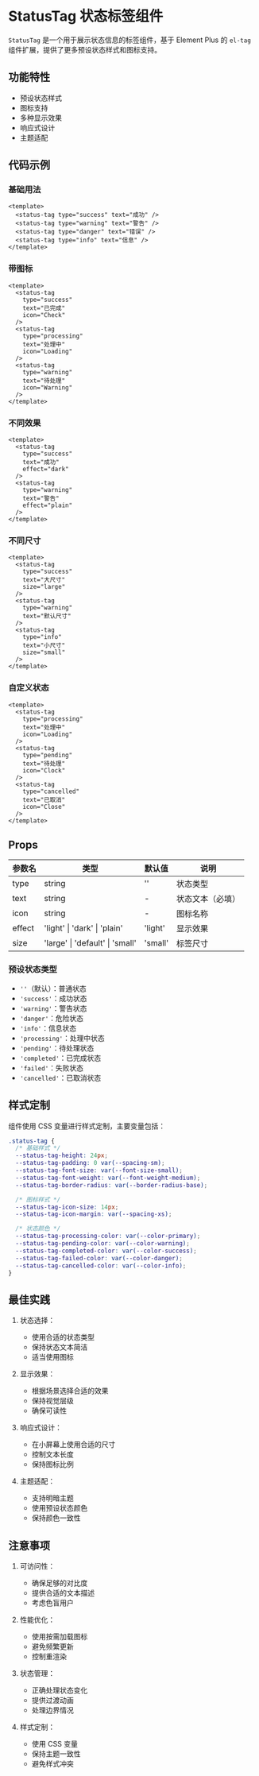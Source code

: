 # StatusTag 状态标签组件

`StatusTag` 是一个用于展示状态信息的标签组件，基于 Element Plus 的 `el-tag` 组件扩展，提供了更多预设状态样式和图标支持。

## 功能特性

- 预设状态样式
- 图标支持
- 多种显示效果
- 响应式设计
- 主题适配

## 代码示例

### 基础用法

```vue
<template>
  <status-tag type="success" text="成功" />
  <status-tag type="warning" text="警告" />
  <status-tag type="danger" text="错误" />
  <status-tag type="info" text="信息" />
</template>
```

### 带图标

```vue
<template>
  <status-tag
    type="success"
    text="已完成"
    icon="Check"
  />
  <status-tag
    type="processing"
    text="处理中"
    icon="Loading"
  />
  <status-tag
    type="warning"
    text="待处理"
    icon="Warning"
  />
</template>
```

### 不同效果

```vue
<template>
  <status-tag
    type="success"
    text="成功"
    effect="dark"
  />
  <status-tag
    type="warning"
    text="警告"
    effect="plain"
  />
</template>
```

### 不同尺寸

```vue
<template>
  <status-tag
    type="success"
    text="大尺寸"
    size="large"
  />
  <status-tag
    type="warning"
    text="默认尺寸"
  />
  <status-tag
    type="info"
    text="小尺寸"
    size="small"
  />
</template>
```

### 自定义状态

```vue
<template>
  <status-tag
    type="processing"
    text="处理中"
    icon="Loading"
  />
  <status-tag
    type="pending"
    text="待处理"
    icon="Clock"
  />
  <status-tag
    type="cancelled"
    text="已取消"
    icon="Close"
  />
</template>
```

## Props

| 参数名 | 类型 | 默认值 | 说明 |
|-------|------|--------|------|
| type | string | '' | 状态类型 |
| text | string | - | 状态文本（必填） |
| icon | string | - | 图标名称 |
| effect | 'light' \| 'dark' \| 'plain' | 'light' | 显示效果 |
| size | 'large' \| 'default' \| 'small' | 'small' | 标签尺寸 |

### 预设状态类型

- `''`（默认）：普通状态
- `'success'`：成功状态
- `'warning'`：警告状态
- `'danger'`：危险状态
- `'info'`：信息状态
- `'processing'`：处理中状态
- `'pending'`：待处理状态
- `'completed'`：已完成状态
- `'failed'`：失败状态
- `'cancelled'`：已取消状态

## 样式定制

组件使用 CSS 变量进行样式定制，主要变量包括：

```css
.status-tag {
  /* 基础样式 */
  --status-tag-height: 24px;
  --status-tag-padding: 0 var(--spacing-sm);
  --status-tag-font-size: var(--font-size-small);
  --status-tag-font-weight: var(--font-weight-medium);
  --status-tag-border-radius: var(--border-radius-base);

  /* 图标样式 */
  --status-tag-icon-size: 14px;
  --status-tag-icon-margin: var(--spacing-xs);

  /* 状态颜色 */
  --status-tag-processing-color: var(--color-primary);
  --status-tag-pending-color: var(--color-warning);
  --status-tag-completed-color: var(--color-success);
  --status-tag-failed-color: var(--color-danger);
  --status-tag-cancelled-color: var(--color-info);
}
```

## 最佳实践

1. 状态选择：
   - 使用合适的状态类型
   - 保持状态文本简洁
   - 适当使用图标

2. 显示效果：
   - 根据场景选择合适的效果
   - 保持视觉层级
   - 确保可读性

3. 响应式设计：
   - 在小屏幕上使用合适的尺寸
   - 控制文本长度
   - 保持图标比例

4. 主题适配：
   - 支持明暗主题
   - 使用预设状态颜色
   - 保持颜色一致性

## 注意事项

1. 可访问性：
   - 确保足够的对比度
   - 提供合适的文本描述
   - 考虑色盲用户

2. 性能优化：
   - 使用按需加载图标
   - 避免频繁更新
   - 控制重渲染

3. 状态管理：
   - 正确处理状态变化
   - 提供过渡动画
   - 处理边界情况

4. 样式定制：
   - 使用 CSS 变量
   - 保持主题一致性
   - 避免样式冲突 